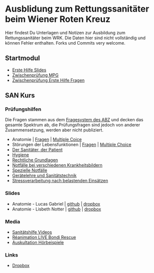 # Ausblidung zum Rettungssanitäter beim Wiener Roten Kreuz

Hier findest Du Unterlagen und Notizen zur Ausbildung zum Rettungssanitäter beim WRK. Die Daten hier sind nicht vollständig und können Fehler enthalten. Forks und Commits very welcome.

## Startmodul
+ [Erste Hilfe Slides](zwischenpruefung/Erste_Hilfe_Grundkurs_Version-Juni-2016.pdf)
+ [Zwischenprüfung MPG](zwischenpruefung/zwischenpruefung_mpg.md)
+ [Zwischenprüfung Erste Hilfe Fragen](zwischenpruefung/zwischenpruefung_erstehilfe.md)

## SAN Kurs

### Prüfungshilfen
Die Fragen stammen aus dem [Fragesystem des ABZ](https://intranet.wrk.at/confluence/display/FWuV/Fragenprogramm+RS-Mappe#FragenprogrammRS-Mappe-Wiekommeichhinein?) und decken das gesamte Spektrum ab, die Prüfungsfragen sind jedoch von anderer Zusammensetzung, werden aber nicht publiziert.
+ Anatomie | [Fragen](abschlusspruefung/anatomie.md) | [Multiple Coice](abschlusspruefung/anatomie_ms.md)
+ Störungen der Lebensfunktionen | [Fragen](abschlusspruefung/stoerungen_der_lebensfunktionen.md) | [Multiple Choice](abschlusspruefung/stoerungen_der_lebensfunktionen_ms.md)
+ [Der Sanitäter, der Patient](abschlusspruefung/sanitaeter.md)
+ [Hygiene](abschlusspruefung/hygiene.md)
+ [Rechtliche Grundlagen](abschlusspruefung/recht.md)
+ [Notfälle bei verschiedenen Krankheitsbildern](abschlusspruefung/notfaelle.md)
+ [Spezielle Notfälle](abschlusspruefung/speziellenotfaelle.md)
+ [Gerätelehre und Sanitätstechnik](abschlusspruefung/geraete.md)
+ [Stressverarbeitung nach belastenden Einsätzen](abschlusspruefung/stress.md)

### Slides
+ Anatomie - Lucas Gabriel | [github](SAN_Kurs/rs_ausbildung_d_anatomiephysiologie.pdf) | [dropbox](https://www.dropbox.com/s/vrb2yez4bpm7dwx/rs_ausbildung_d_anatomiephysiologie.pdf)
+ Anatomie - Lisbeth Notter | [github](SAN_Kurs/rs_ausbildung_anatomie-lisbethnotter.pdf) | [dropbox](https://www.dropbox.com/s/iu5nw30ynzgercv/RS%20Kurs%20Pr%C3%A4si%20Jan2014%20ANATOMIE.pdf?dl=0)

### Media
+ [Sanitätshilfe Videos](https://www.youtube.com/user/Sanitaetshilfe/videos)
+ [Réanimation LIVE Bondi Rescue](https://www.youtube.com/watch?v=YOkCEuK5lK0)
+ [Auskultation Hörbeispiele](https://www.dropbox.com/home/RS%20Kurs%202017/Auskultation%20RS%20Kurs)

### Links
+ [Dropbox](https://www.dropbox.com/l/scl/AAANRwGYrxrbJaYWTZiSU-5h3YlcixrPorg)
